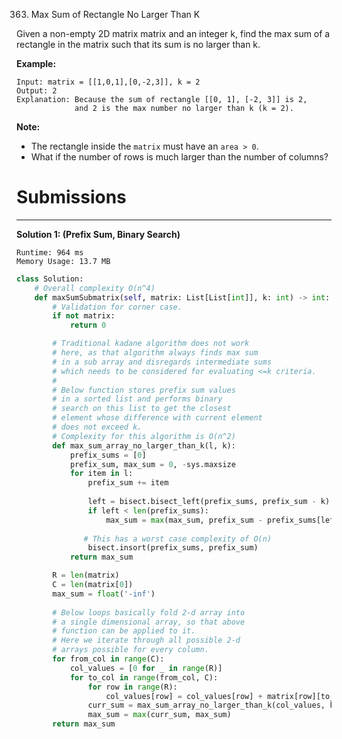 363. Max Sum of Rectangle No Larger Than K

Given a non-empty 2D matrix matrix and an integer k, find the max sum of a rectangle in the matrix such that its sum is no larger than k.

**Example:**
```
Input: matrix = [[1,0,1],[0,-2,3]], k = 2
Output: 2 
Explanation: Because the sum of rectangle [[0, 1], [-2, 3]] is 2,
             and 2 is the max number no larger than k (k = 2).
```
**Note:**

* The rectangle inside the `matrix` must have an `area > 0`.
* What if the number of rows is much larger than the number of columns?

# Submissions
---
**Solution 1: (Prefix Sum, Binary Search)**
```
Runtime: 964 ms
Memory Usage: 13.7 MB
```
```python
class Solution:
    # Overall complexity O(n^4)
    def maxSumSubmatrix(self, matrix: List[List[int]], k: int) -> int:
        # Validation for corner case.
        if not matrix:
            return 0

        # Traditional kadane algorithm does not work 
        # here, as that algorithm always finds max sum
        # in a sub array and disregards intermediate sums
        # which needs to be considered for evaluating <=k criteria. 
        #
        # Below function stores prefix sum values
        # in a sorted list and performs binary 
        # search on this list to get the closest
        # element whose difference with current element
        # does not exceed k. 
        # Complexity for this algorithm is O(n^2)
        def max_sum_array_no_larger_than_k(l, k):
            prefix_sums = [0]
            prefix_sum, max_sum = 0, -sys.maxsize
            for item in l:
                prefix_sum += item
                
                left = bisect.bisect_left(prefix_sums, prefix_sum - k)
                if left < len(prefix_sums):
                    max_sum = max(max_sum, prefix_sum - prefix_sums[left])
                   
               # This has a worst case complexity of O(n) 
                bisect.insort(prefix_sums, prefix_sum)
            return max_sum

        R = len(matrix)
        C = len(matrix[0])
        max_sum = float('-inf')
        
        # Below loops basically fold 2-d array into 
        # a single dimensional array, so that above 
        # function can be applied to it.
        # Here we iterate through all possible 2-d
        # arrays possible for every column. 
        for from_col in range(C):
            col_values = [0 for _ in range(R)]
            for to_col in range(from_col, C):
                for row in range(R):
                    col_values[row] = col_values[row] + matrix[row][to_col]
                curr_sum = max_sum_array_no_larger_than_k(col_values, k)
                max_sum = max(curr_sum, max_sum)
        return max_sum
```